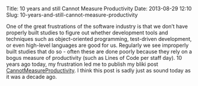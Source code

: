 Title: 10 years and still Cannot Measure Productivity
Date: 2013-08-29 12:10
Slug: 10-years-and-still-cannot-measure-productivity

One of the great frustrations of the software industry is that we don’t
have properly built studies to figure out whether development tools and
techniques such as object-oriented programming, test-driven development,
or even high-level languages are good for us. Regularly we see
improperly built studies that do so - often these are done poorly
because they rely on a bogus measure of productivity (such as Lines of
Code per staff day). 10 years ago today, my frustration led me to
publish my bliki post
[CannotMeasureProductivity](http://martinfowler.com/bliki/CannotMeasureProductivity.html).
I think this post is sadly just as sound today as it was a decade ago.

</p>

